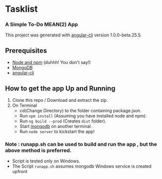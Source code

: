 # Tasklist

### A Simple To-Do MEAN(2) App
This project was generated with [angular-cli](https://github.com/angular/angular-cli) version 1.0.0-beta.25.5.

## Prerequisites

* [Node and npm](https://nodejs.org/en/download/) (duhhh! You don't say!)  
* [MongoDB](https://www.mongodb.com/download-center)  
* [angular-cli](https://github.com/angular/angular-cli)  

## How to get the app Up and Running

1. Clone this repo / Download and extract the zip.
2. On Terminal
    * cd(Change Directory) to the folder containing package.json.
    * Run `npm install` (Assuming you have installed node and npm).
    * Run `ng build --prod` (Creates `dist` folder).
    * Start [mongodb](https://docs.mongodb.com/manual/administration/install-community/) on another terminal.
    * Run `node server` to kickstart the app!


### Note : runapp.sh can be used to build and run the app , but the above method is preferred.

* Script is tested only on Windows.
* The Script `runapp.sh` assumes mongodb Windows service is created upfront

